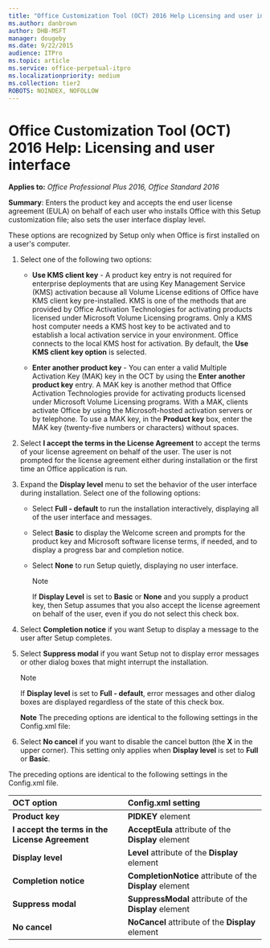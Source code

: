 ```yaml
---
title: "Office Customization Tool (OCT) 2016 Help Licensing and user interface"
ms.author: danbrown
author: DHB-MSFT
manager: dougeby
ms.date: 9/22/2015
audience: ITPro
ms.topic: article
ms.service: office-perpetual-itpro
ms.localizationpriority: medium
ms.collection: tier2
ROBOTS: NOINDEX, NOFOLLOW
---
```


# Office Customization Tool (OCT) 2016 Help: Licensing and user interface

**Applies to:** *Office Professional Plus 2016, Office Standard 2016*

**Summary**: Enters the product key and accepts the end user license agreement (EULA) on behalf of each user who installs Office with this Setup customization file; also sets the user interface display level. 
  
These options are recognized by Setup only when Office is first installed on a user's computer.
  
1. Select one of the following two options:
    
   - **Use KMS client key** - A product key entry is not required for enterprise deployments that are using Key Management Service (KMS) activation because all Volume License editions of Office have KMS client key pre-installed. KMS is one of the methods that are provided by Office Activation Technologies for activating products licensed under Microsoft Volume Licensing programs. Only a KMS host computer needs a KMS host key to be activated and to establish a local activation service in your environment. Office connects to the local KMS host for activation. By default, the **Use KMS client key option** is selected. 
    
   - **Enter another product key** - You can enter a valid Multiple Activation Key (MAK) key in the OCT by using the **Enter another product key** entry. A MAK key is another method that Office Activation Technologies provide for activating products licensed under Microsoft Volume Licensing programs. With a MAK, clients activate Office by using the Microsoft-hosted activation servers or by telephone. To use a MAK key, in the **Product key** box, enter the MAK key (twenty-five numbers or characters) without spaces. 
    
2. Select **I accept the terms in the License Agreement** to accept the terms of your license agreement on behalf of the user. The user is not prompted for the license agreement either during installation or the first time an Office application is run. 
    
3. Expand the **Display level** menu to set the behavior of the user interface during installation. Select one of the following options: 
    
   - Select **Full - default** to run the installation interactively, displaying all of the user interface and messages. 
    
   - Select **Basic** to display the Welcome screen and prompts for the product key and Microsoft software license terms, if needed, and to display a progress bar and completion notice. 
    
   - Select **None** to run Setup quietly, displaying no user interface. 
    
     > [!NOTE]
     > If **Display Level** is set to **Basic** or **None** and you supply a product key, then Setup assumes that you also accept the license agreement on behalf of the user, even if you do not select this check box. 
  
4. Select **Completion notice** if you want Setup to display a message to the user after Setup completes. 
    
5. Select **Suppress modal** if you want Setup not to display error messages or other dialog boxes that might interrupt the installation. 
    
    > [!NOTE]
    > If **Display level** is set to **Full - default**, error messages and other dialog boxes are displayed regardless of the state of this check box. 
  
    **Note** The preceding options are identical to the following settings in the Config.xml file: 
    
6. Select **No cancel** if you want to disable the cancel button (the **X** in the upper corner). This setting only applies when **Display level** is set to **Full** or **Basic**.
    
The preceding options are identical to the following settings in the Config.xml file.
  
|**OCT option**|**Config.xml setting**|
|:-----|:-----|
|**Product key** <br/> |**PIDKEY** element  <br/> |
|**I accept the terms in the License Agreement** <br/> |**AcceptEula** attribute of the **Display** element  <br/> |
|**Display level** <br/> |**Level** attribute of the **Display** element  <br/> |
|**Completion notice** <br/> |**CompletionNotice** attribute of the **Display** element  <br/> |
|**Suppress modal** <br/> |**SuppressModal** attribute of the **Display** element  <br/> |
|**No cancel** <br/> |**NoCancel** attribute of the **Display** element  <br/> |
   

